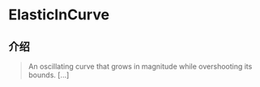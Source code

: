 # ElasticInCurve

## 介绍

> An oscillating curve that grows in magnitude while overshooting its bounds. [...]
